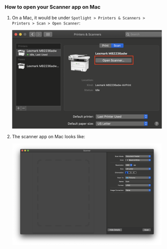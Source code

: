 ### How to open your Scanner app on Mac

1. On a Mac, it would be under `Spotlight > Printers & Scanners > Printers > Scan > Open Scanner`:

    <div width="100%">
        <p align="center">
    <img src="find-scanner.png"/>
        </p>
    </div>

2. The scanner app on Mac looks like:

    <div width="100%">
        <p align="center">
    <img src="scanner-app.png"/>
        </p>
    </div>
